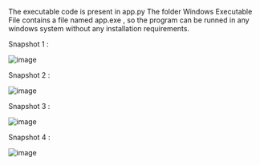 The executable code is present in app.py
The folder Windows Executable File contains a file named app.exe , so the program can be runned in any windows system without any installation requirements.

Snapshot 1 :

![image](https://github.com/user-attachments/assets/8fd3fcc6-230a-4113-8d0d-2aceb508f07f)

Snapshot 2 :

![image](https://github.com/user-attachments/assets/c36f61da-59a0-4320-a84c-ec5aa59edb70)

Snapshot 3 :

![image](https://github.com/user-attachments/assets/956dc58c-902b-4c69-9e53-47766e09a4f4)

Snapshot 4 :

![image](https://github.com/user-attachments/assets/5540bc0d-0e45-43e8-a4fa-656a85225b21)


